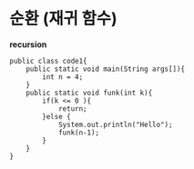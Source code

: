 # 순환 (재귀 함수) 
**recursion**

```{java}
public class code1{
	public static void main(String args[]){
		int n = 4;
	}
	public static void funk(int k){
		if(k <= 0 ){
			return;
		}else {
			System.out.println("Hello");
			funk(n-1);
		}
	}
}
```
